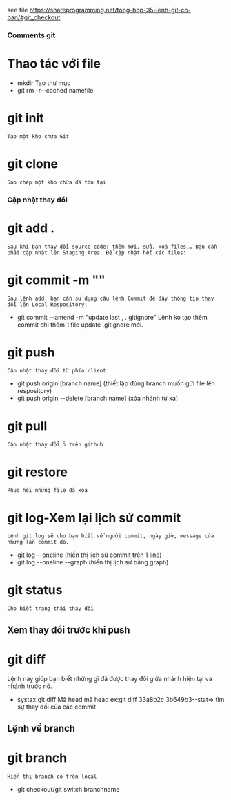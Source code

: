 see file https://shareprogramming.net/tong-hop-35-lenh-git-co-ban/#git_checkout
### Comments git 
# Thao tác với file 
   * mkdir Tạo thư mục 
   * git rm -r--cached namefile
# git init 
    Tạo một kho chứa Git
# git clone
    Sao chép một kho chứa đã tồn tại

### Cập nhật thay đổi

# git add .
    Sau khi bạn thay đổi source code: thêm mới, sửa, xoá files,… Bạn cần phải cập nhật lên Staging Area. Để cập nhật hết các files:
# git commit -m ""
    Sau lệnh add, bạn cần sử dụng câu lệnh Commit để đây thông tin thay đổi lên Local Respository:
  * git commit --amend -m "update last , . gitignore" Lệnh ko tạo thêm commit chỉ thêm 1 file update .gitignore mới.
# git push
    Cập nhật thay đổi từ phía client
  * git push origin [branch name] (thiết lập đúng branch muốn gửi file lên respository)
  * git push origin --delete [branch name] (xóa nhánh từ xa)
# git pull 
    Cập nhật thay đổi ở trên github
# git restore
    Phục hồi những file đã xóa

# git log-Xem lại lịch sử commit
    Lệnh git log sẽ cho bạn biết về người commit, ngày giờ, message của những lần commit đó.
  * git log --oneline (hiển thị lịch sử commit trên 1 line)
  * git log --oneline --graph (hiển thị lịch sử bằng graph)
# git status
    Cho biết trạng thái thay đổi 

## Xem thay đổi trước khi push

# git diff
Lệnh này giúp bạn biết những gì đã được thay đổi giữa nhánh hiện tại và nhánh trước nó.
  * systax:git diff Mã head mã head ex:git diff 33a8b2c 3b649b3--stat=> tìm sự thay đổi của các commit
## Lệnh về branch

# git branch
    Hiển thị branch có trên local
  * git checkout/git switch  branchname
